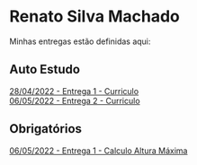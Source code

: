# Renato Silva Machado
Minhas entregas estão definidas aqui:
## Auto Estudo
<a href="https://github.com/Lederback/modulo2/tree/main/03_AUT_EST_ENTREGA/Semana%202"> 28/04/2022 - Entrega 1 - Curriculo</a> <br>
<a href="https://github.com/Lederback/modulo2/tree/main/03_AUT_EST_ENTREGA/Semana%203/Atividade-Curriculo-Semana_3-Modulo_2"> 06/05/2022 - Entrega 2 - Curriculo</a>
## Obrigatórios
<a href="https://github.com/Lederback/modulo2/tree/main/03_AUT_EST_ENTREGA/Semana%202"> 06/05/2022 - Entrega 1 - Calculo Altura Máxima</a>
